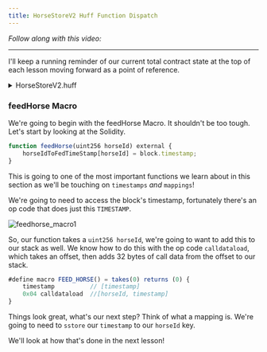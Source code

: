 ```yaml
---
title: HorseStoreV2 Huff Function Dispatch
---
```


_Follow along with this video:_

---

I'll keep a running reminder of our current total contract state at the top of each lesson moving forward as a point of reference.

<details>
<summary>HorseStoreV2.huff</summary>

```js
/* HorseStore Interface */
#define function mintHorse() nonpayable returns()
#define function feedHorse(uint256) nonpayable returns()
#define function isHappyHorse(uint256) view returns(bool)
#define function horseIdToFedTimeStamp(uint256) view returns(uint256)
#define function HORSE_HAPPY_IF_FED_WITHIN() view returns(uint256)

#define macro MAIN() = takes (0) returns (0){
    0x00 calldataload 0xE0 shr      //  [function_selector]

    dup1 __FUNC_SIG(mintHorse) eq mintHorse jumpi
    dup1 __FUNC_SIG(feedHorse) eq feedHorse jumpi
    dup1 __FUNC_SIG(isHappyHorse) eq isHappyHorse jumpi
    dup1 __FUNC_SIG(horseIdToFedTimeStamp) eq horseIdToFedTimeStamp jumpi
    dup1 __FUNC_SIG(HORSE_HAPPY_IF_FED_WITHIN) eq horseHappyFedWithin jumpi

    mintHorse:
        MINT_HORSE()
    feedHorse:
        FEED_HORSE()
    isHappyHorse:
        IS_HAPPY_HORSE()
    horseIdToFedTimeStamp:
        HORSE_ID_TO_FED_TIMESTAMP()
    horseHappyFedWithin:
        HORSE_HAPPY_FED_WITHIN()
}
```

</details>


### feedHorse Macro

We're going to begin with the feedHorse Macro. It shouldn't be too tough. Let's start by looking at the Solidity.

```js
function feedHorse(uint256 horseId) external {
    horseIdToFedTimeStamp[horseId] = block.timestamp;
}
```

This is going to one of the most important functions we learn about in this section as we'll be touching on `timestamps` _and_ `mappings`!

We're going to need to access the block's timestamp, fortunately there's an op code that does just this `TIMESTAMP`.

![feedhorse_macro1](/formal-verification-1/64-feedhorse-macro/feedhorse_macro1.png)

So, our function takes a `uint256 horseId`, we're going to want to add this to our stack as well. We know how to do this with the op code `calldataload`, which takes an offset, then adds 32 bytes of call data from the offset to our stack.

```js
#define macro FEED_HORSE() = takes(0) returns (0) {
    timestamp          // [timestamp]
    0x04 calldataload  //[horseId, timestamp]
}
```

Things look great, what's our next step? Think of what a mapping is. We're going to need to `sstore` our `timestamp` to our `horseId` key.

We'll look at how that's done in the next lesson!
